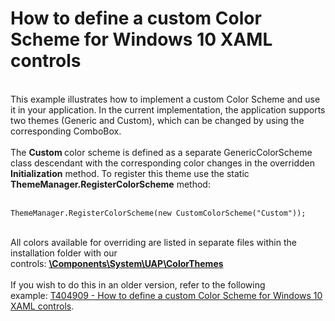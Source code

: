# How to define a custom Color Scheme for Windows 10 XAML controls


<br>This example illustrates how to implement a custom Color Scheme and use it in your application. In the current implementation, the application supports two themes (Generic and Custom), which can be changed by using the corresponding ComboBox. <br><br>The <strong>Custom </strong>color scheme is defined as a separate GenericColorScheme class descendant with the corresponding color changes in the overridden <strong>Initialization</strong> method. To register this theme use the static <strong>ThemeManager.RegisterColorScheme</strong> method: <br><br>


```xaml
ThemeManager.RegisterColorScheme(new CustomColorScheme("Custom"));
```


<br>All colors available for overriding are listed in separate files within the installation folder with our controls: <DevExpress Installation Folder><strong><u>\Components\System\UAP\ColorThemes<br><br></u></strong>If you wish to do this in an older version, refer to the following example: <a href="https://www.devexpress.com/Support/Center/p/T404909">T404909 - How to define a custom Color Scheme for Windows 10 XAML controls</a>. 

<br />
